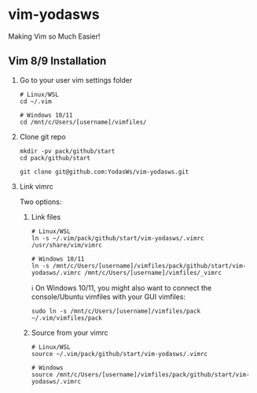 # vim-yodasws
Making Vim so Much Easier!

## Vim 8/9 Installation

1. Go to your user vim settings folder
	```shell
	# Linux/WSL
	cd ~/.vim

	# Windows 10/11
	cd /mnt/c/Users/[username]/vimfiles/
	```

1. Clone git repo

	```shell
	mkdir -pv pack/github/start
	cd pack/github/start

	git clone git@github.com:YodasWs/vim-yodasws.git
	```

1. Link vimrc

	Two options:

	1. Link files

		```shell
		# Linux/WSL
		ln -s ~/.vim/pack/github/start/vim-yodasws/.vimrc /usr/share/vim/vimrc

		# Windows 10/11
		ln -s /mnt/c/Users/[username]/vimfiles/pack/github/start/vim-yodasws/.vimrc /mnt/c/Users/[username]/vimfiles/_vimrc
		```
		
		ℹ️ On Windows 10/11, you might also want to connect the console/Ubuntu vimfiles with your GUI vimfiles:
		```shell
		sudo ln -s /mnt/c/Users/[username]/vimfiles/pack ~/.vim/vimfiles/pack
		```

	1. Source from your vimrc

		```vim
		# Linux/WSL
		source ~/.vim/pack/github/start/vim-yodasws/.vimrc

		# Windows
		source /mnt/c/Users/[username]/vimfiles/pack/github/start/vim-yodasws/.vimrc
		```
